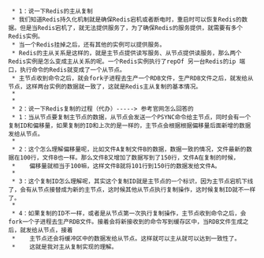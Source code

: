


     * 1：说一下Redis的主从复制
     * 我们知道Redis持久化机制就是确保Redis宕机或者断电时，重启时可以恢复Redis的数据。但是当Redis宕机了，就无法提供服务了，为了确保Redis的服务提供，就需要有多个Redis实例。
     * 当一个Redis挂掉之后，还有其他的实例可以提供服务。
     * Redis的主从关系是这样的，就是主节点提供读写服务、从节点提供读服务，那么两个Redis实例是怎么变成主从关系的呢。一个Redis实例执行了repOf 另一台Redis的ip 端口，执行命令的Redis就变成了一个从节点。
     * 主节点收到命令之后，就会fork子进程去生产一个RDB文件，生产RDB文件之后，就发给从节点，这样两台实例的数据就一致了，这就是Redis主从复制的基本情况。
     *
     *
     * 2：说一下Redis复制的过程（代办）-----> 参考官网怎么回答的
     * 1：当从节点要复制主节点的数据，从节点会发送一个PSYNC命令给主节点，同时会有一个复制ID和偏移量，如果复制的ID和上次的是一样的，主节点会根据根据偏移量后面新增的数据发给从节点。
     *
     * 2：这个怎么理解偏移量呢，比如文件A复制文件B的数据，数据一致的情况，文件最新的数据在100行，文件B也一样。那么文件B又增加了数据写到了150行，文件A在复制的时候，
     *    偏移量就相当于100嘛，这样文件B就将101行到150行的数据发给文件A。
     *
     * 3：这个复制ID怎么理解呢，其实这个复制ID就是主节点的一个标识，因为主节点宕机下线了，会有从节点接替成为新的主节点，这时候其他从节点执行复制操作，这时候复制ID就不一样了。
     *
     * 4：如果复制的ID不一样，或者是从节点第一次执行复制操作，主节点收到命令之后，会fork一个子进程去生产RDB文件。接着会将新接收到的命令写到缓存区中，当RDB文件生成之后，就发给从节点，接着
     *    主节点还会将缓冲区中的数据发给从节点。这样就可以主从就可以达到一致性了。
     *    这就是我对主从复制实现的理解。

